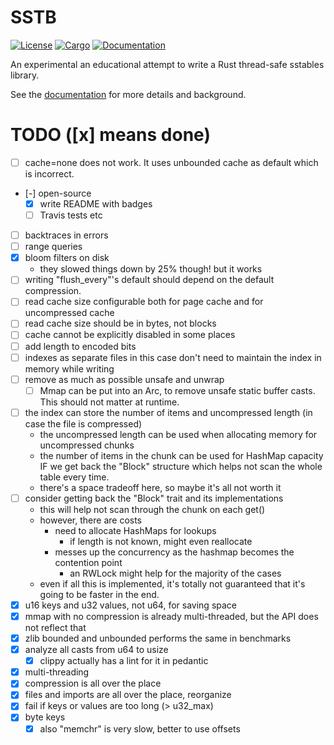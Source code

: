 # SSTB

[![License](https://img.shields.io/badge/license-MIT%2FApache--2.0-blue.svg)](https://github.com/ikatson/rust-sstb)
[![Cargo](https://img.shields.io/crates/v/sstb.svg)](https://crates.io/crates/sstb)
[![Documentation](https://docs.rs/sstb/badge.svg)](https://docs.rs/sstb)

An experimental an educational attempt to write a Rust thread-safe sstables library.

See the [documentation](https://docs.rs/sstb) for more details and background.


# TODO ([x] means done)
- [ ] cache=none does not work. It uses unbounded cache as default which is incorrect.
- [-] open-source
  - [x] write README with badges
  - [ ] Travis tests etc
- [ ] backtraces in errors
- [ ] range queries
- [x] bloom filters on disk
  - they slowed things down by 25% though! but it works
- [ ] writing "flush_every"'s default should depend on the default compression.
- [ ] read cache size configurable both for page cache and for uncompressed cache
- [ ] read cache size should be in bytes, not blocks
- [ ] cache cannot be explicitly disabled in some places
- [ ] add length to encoded bits
- [ ] indexes as separate files
  in this case don't need to maintain the index in memory while writing
- [ ] remove as much as possible unsafe and unwrap
  - [ ] Mmap can be put into an Arc, to remove unsafe static buffer casts. This should not matter at runtime.
- [ ] the index can store the number of items and uncompressed length (in case the file is compressed)
  - the uncompressed length can be used when allocating memory for uncompressed chunks
  - the number of items in the chunk can be used for HashMap capacity IF we get back the "Block" structure which helps not scan the whole table every time.
  - there's a space tradeoff here, so maybe it's all not worth it
- [ ] consider getting back the "Block" trait and its implementations
  - this will help not scan through the chunk on each get()
  - however, there are costs
    - need to allocate HashMaps for lookups
      - if length is not known, might even reallocate
    - messes up the concurrency as the hashmap becomes the contention point
      - an RWLock might help for the majority of the cases
  - even if all this is implemented, it's totally not guaranteed that it's going to be faster in the end.
- [x] u16 keys and u32 values, not u64, for saving space
- [x] mmap with no compression is already multi-threaded, but the API does not
  reflect that
- [x] zlib bounded and unbounded performs the same in benchmarks
- [x] analyze all casts from u64 to usize
  - [x] clippy actually has a lint for it in pedantic
- [x] multi-threading
- [x] compression is all over the place
- [x] files and imports are all over the place, reorganize
- [x] fail if keys or values are too long (> u32_max)
- [x] byte keys
  - [x] also "memchr" is very slow, better to use offsets
